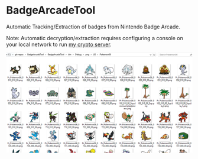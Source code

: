 # BadgeArcadeTool
Automatic Tracking/Extraction of badges from Nintendo Badge Arcade.

Note: Automatic decryption/extraction requires configuring a console on your local network to run [my crypto server](https://github.com/SciresM/3ds-crypto-server).

![Example of extracted badges](/img/example.png)
